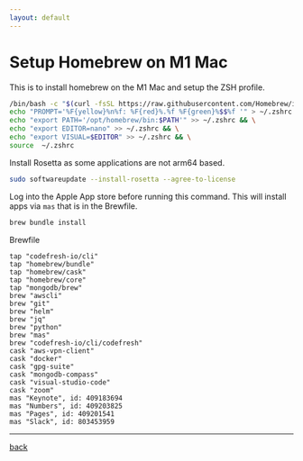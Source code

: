 ```yaml
---
layout: default
---
```


# Setup Homebrew on M1 Mac

This is to install homebrew on the M1 Mac and setup the ZSH profile.

```bash
/bin/bash -c "$(curl -fsSL https://raw.githubusercontent.com/Homebrew/install/HEAD/install.sh)" && \
echo "PROMPT='%F{yellow}%n%f: %F{red}%.%f %F{green}%$$%f '" > ~/.zshrc && \
echo "export PATH='/opt/homebrew/bin:$PATH'" >> ~/.zshrc && \
echo "export EDITOR=nano" >> ~/.zshrc && \
echo "export VISUAL=$EDITOR" >> ~/.zshrc && \
source  ~/.zshrc
```

Install Rosetta as some applications are not arm64 based.

```bash
sudo softwareupdate --install-rosetta --agree-to-license
```

Log into the Apple App store before running this command.  This will install apps via `mas` that is in the Brewfile.  

```bash
brew bundle install
```

Brewfile

```brewfile
tap "codefresh-io/cli"
tap "homebrew/bundle"
tap "homebrew/cask"
tap "homebrew/core"
tap "mongodb/brew"
brew "awscli"
brew "git"
brew "helm"
brew "jq"
brew "python"
brew "mas"
brew "codefresh-io/cli/codefresh"
cask "aws-vpn-client"
cask "docker"
cask "gpg-suite"
cask "mongodb-compass"
cask "visual-studio-code"
cask "zoom"
mas "Keynote", id: 409183694
mas "Numbers", id: 409203825
mas "Pages", id: 409201541
mas "Slack", id: 803453959
```

---

[back](../til.md)
